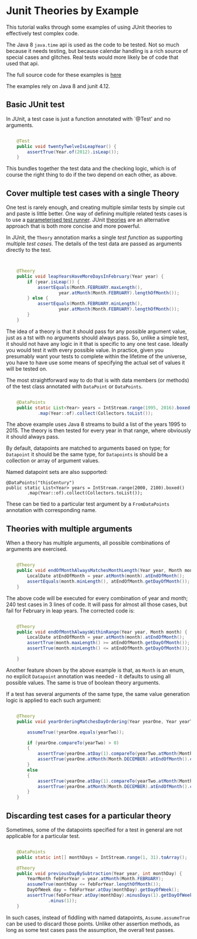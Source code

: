 # Junit Theories by Example

This tutorial walks through some examples of using JUnit theories to effectively test complex code.

The Java 8 `java.time` api is used as the code to be tested. Not so much because it needs testing,
but because calendar handling is a rich source of special cases and glitches. Real tests would more likely be of code that used that api.

The full source code for these examples is [here](../src/test/java/com/github/radm/theories/test/ExampleTest.java)

The examples rely on Java 8 and junit 4.12.

## Basic JUnit test

In JUnit, a test case is just a function annotated with `@Test' and no arguments.

```java

	@Test
	public void twentyTwelveIsLeapYear() {
		assertTrue(Year.of(2012).isLeap());
	}
```

This bundles together the test data and the checking logic, which is of
course the right thing to do if the two depend on each other, as above.

## Cover multiple test cases with a single Theory

One test is rarely enough, and creating multiple similar tests by simple cut and paste is little better.
One way of defining multiple related tests cases is to use a
[parameterised test runner](https://github.com/junit-team/junit/wiki/Parameterized-tests).
JUnit [theories](https://github.com/junit-team/junit/wiki/Theories) are an alternative approach that is both more concise and more powerful.

In JUnit, the `Theory` annotation marks a single _test function_ as supporting multiple
_test cases_. The details of the test data are passed as arguments directly to the test.

```java


	@Theory
	public void leapYearsHaveMoreDaysInFebruary(Year year) {
		if (year.isLeap()) {
			assertEquals(Month.FEBRUARY.maxLength(),
					year.atMonth(Month.FEBRUARY).lengthOfMonth());
		} else {
			assertEquals(Month.FEBRUARY.minLength(),
					year.atMonth(Month.FEBRUARY).lengthOfMonth());
		}
	}
```
The idea of a theory is that it should pass for any possible argument value, just as a tst with no arguments should always pass.
So, unlike a simple test, it should not have any logic in it that is specific to any one test case.
Ideally you would test it with every possible value. In practice, given you presumably want your tests to complete
within the lifetime of the universe, you have to have use some means of specifying the actual set of values it will be tested on.

The most straightforward way to do that is with data members (or methods) of
the test class annotated with `DataPoint` or `DataPoints`.

```java

	@DataPoints
	public static List<Year> years = IntStream.range(1995, 2016).boxed()
			.map(Year::of).collect(Collectors.toList());
```

The above example uses Java 8 streams to build a list of the years 1995 to 2015. The theory is then tested for every year in that range, where obviously it should always pass.

By default, datapoints are matched to arguments based on type; for `Datapoint` it should be the same type, for `Datapoints` is should be a collection or array of argument values.

Named datapoint sets are also supported:

	@DataPoints("thisCentury")
	public static List<Year> years = IntStream.range(2000, 2100).boxed()
			.map(Year::of).collect(Collectors.toList());

These can be tied to a particular test argument by a `FromDataPoints` annotation with corresponding name.


## Theories with multiple arguments

When a theory has multiple arguments, all possible combinations of arguments are exercised.

```java

	@Theory
	public void endOfMonthAlwaysMatchesMonthLength(Year year, Month month) {
		LocalDate atEndOfMonth = year.atMonth(month).atEndOfMonth();
		assertEquals(month.minLength(), atEndOfMonth.getDayOfMonth());
	}
```

The above code will be executed for every combination of year and month; 240 test cases in 3 lines of code.
It will pass for almost all those cases, but fail for February in leap years. The corrected code is:

```java

	@Theory
	public void endOfMonthAlwaysWithinRange(Year year, Month month) {
		LocalDate atEndOfMonth = year.atMonth(month).atEndOfMonth();
		assertTrue(month.maxLength() >= atEndOfMonth.getDayOfMonth());
		assertTrue(month.minLength() <= atEndOfMonth.getDayOfMonth());

	}
```

Another feature shown by the above example is that, as `Month` is an enum, no
explicit `Datapoint` annotation was needed - it defaults to using all possible values.
The same is true of boolean theory arguments.

If a test has several arguments of the same type, the same value generation logic is applied to each such argument:

```java

	@Theory
	public void yearOrderingMatchesDayOrdering(Year yearOne, Year yearTwo) {

		assumeTrue(!yearOne.equals(yearTwo));

		if (yearOne.compareTo(yearTwo) > 0)
		{
			assertTrue(yearOne.atDay(1).compareTo(yearTwo.atMonth(Month.DECEMBER).atEndOfMonth()) > 0);
			assertTrue(yearOne.atMonth(Month.DECEMBER).atEndOfMonth().compareTo(yearTwo.atDay(1)) > 0);
		}
		else
		{
			assertTrue(yearOne.atDay(1).compareTo(yearTwo.atMonth(Month.DECEMBER).atEndOfMonth()) < 0);
			assertTrue(yearOne.atMonth(Month.DECEMBER).atEndOfMonth().compareTo(yearTwo.atDay(1)) < 0);
		}
	}
```

## Discarding test cases for a particular theory

Sometimes, some of the datapoints specified for a test in general are not applicable for a particular test.

``` java

	@DataPoints
	public static int[] monthDays = IntStream.range(1, 31).toArray();

	@Theory
	public void previousDayBySubtraction(Year year, int monthDay) {
		YearMonth febForYear = year.atMonth(Month.FEBRUARY);
		assumeTrue(monthDay <= febForYear.lengthOfMonth());
		DayOfWeek day = febForYear.atDay(monthDay).getDayOfWeek();
		assertTrue(febForYear.atDay(monthDay).minusDays(1).getDayOfWeek() == day
				.minus(1));
	}

```

In such cases, instead of fiddling with named datapoints, `Assume.assumeTrue` can be used to discard those points.
Unlike other assertion methods, as long as some test cases pass the assumption, the overall test passes.

